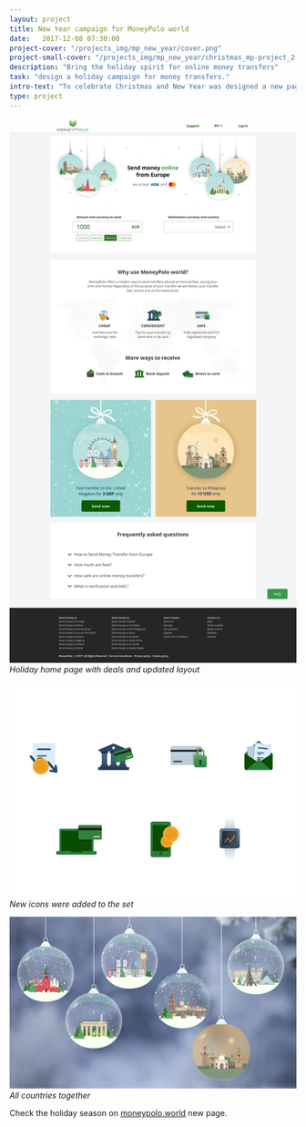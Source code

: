 ```yaml
---
layout: project
title: Nеw Year campaign for MoneyPolo world
date:   2017-12-08 07:30:00
project-cover: "/projects_img/mp_new_year/cover.png"
project-small-cover: "/projects_img/mp_new_year/christmas_mp-project_2.png"
description: "Bring the holiday spirit for online money transfers"
task: "design a holiday campaign for money transfers."
intro-text: "To celebrate Christmas and New Year was designed a new page layout and follow up holiday social ad campaign. This season everything will happen magically (and money transfers too): main destinations magically became small cute cities in snowballs, new updated icons and holiday offers."
type: project
---
```


<span class="p900 pshadow">![](/projects_img/mp_new_year/main_holiday_page.png)</span>
<span class="p-center">*Holiday home page with deals and updated layout*</span>

<span class="p400">![](/projects_img/mp_new_year/financial-icons-2.png)</span>
<span class="p-center">*New icons were added to the set*</span>

<span class="p1000">![](/projects_img/mp_new_year/all_countries.png)</span>
<span class="p-center">*All countries together*</span>

<span class="p-center">Check the holiday season on <a href="http://moneypolo.world" target="_black">moneypolo.world</a> new page.</span>




